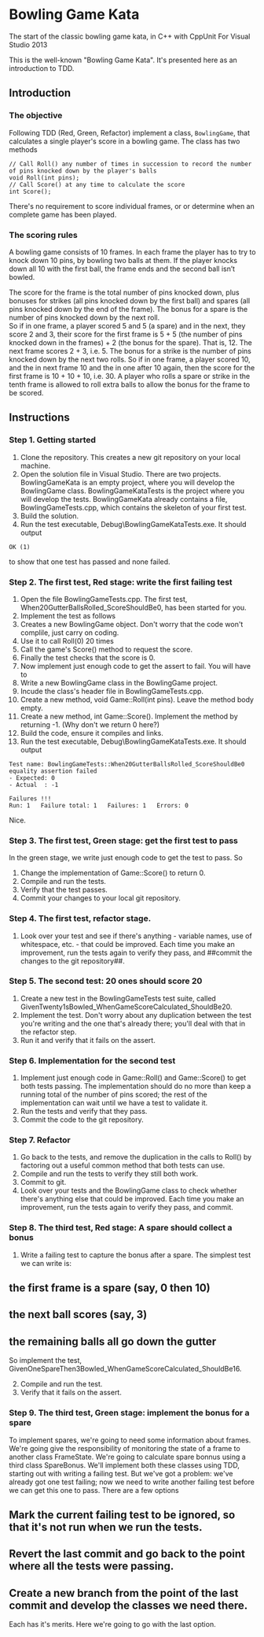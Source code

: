 # Bowling Game Kata
The start of the classic bowling game kata, in C++ with CppUnit
For Visual Studio 2013 

This is the well-known "Bowling Game Kata". It's presented here as an introduction to TDD.

## Introduction

### The objective
Following TDD (Red, Green, Refactor) implement a class, ```BowlingGame```, that calculates a single player's score in a bowling game.
The class has two methods

```
// Call Roll() any number of times in succession to record the number of pins knocked down by the player's balls
void Roll(int pins);
// Call Score() at any time to calculate the score 
int Score();
```

There's no requirement to score individual frames, or or determine when an complete game has been played.

### The scoring rules
A bowling game consists of 10 frames.  In each frame the player has to try to knock down 10 pins, by bowling two balls at them. 
If the player knocks down all 10 with the first ball, the frame ends and the second ball isn’t bowled. 

The score for the frame is the total number of pins knocked down, plus bonuses for strikes (all pins knocked down by the first ball) 
and spares (all pins knocked down by the end of the frame). The bonus for a spare is the number of pins knocked down by the next roll.  
So if in one frame, a player scored 5 and 5 (a spare) and in the next, they score 2 and 3, their score for the first frame is 5 + 5 
(the number of pins knocked down in the frames) + 2 (the bonus for the spare). That is, 12. The next frame scores 2 + 3, i.e. 5.
The bonus for a strike is the number of pins knocked down by the next two rolls.  So if in one frame, a player scored 10, and the in next frame 
10 and the in one after 10 again, then the score for the first frame is 10 + 10 + 10, i.e. 30. 
A player who rolls a spare or strike in the tenth frame is allowed to roll extra balls to allow the bonus for the frame to be scored. 

## Instructions

### Step 1. Getting started

1. Clone the repository. This creates a new git repository on your local machine.
2. Open the solution file in Visual Studio.
There are two projects. BowlingGameKata is an empty project, where you will develop the BowlingGame class. BowlingGameKataTests is the project where you will develop the tests.
BowlingGameKata already contains a file, BowlingGameTests.cpp, which contains the skeleton of your first test. 
3. Build the solution.
4. Run the test executable, Debug\BowlingGameKataTests.exe. It should output

```
OK (1)
```

to show that one test has passed and none failed.

### Step 2. The first test, Red stage: write the first failing test

1. Open the file BowlingGameTests.cpp. The first test, When20GutterBallsRolled_ScoreShouldBe0, has been started for you. 
1. Implement the test as follows
  1. Creates a new BowlingGame object. Don't worry that the code won't complile, just carry on coding.
  2. Use it to call Roll(0) 20 times
  3. Call the game's Score() method to request the score. 
  4. Finally the test checks that the score is 0. 
1. Now implement just enough code to get the assert to fail. You will have to 
  1. Write a new BowlingGame class in the BowlingGame project.
  2. Incude the class's header file in BowlingGameTests.cpp.
  3. Create a new method, void Game::Roll(int pins). Leave the method body empty.
  4. Create a new method, int Game::Score(). Implement the method by returning -1. (Why don't we return 0 here?)
  5. Build the code, ensure it compiles and links.
  6. Run the test executable, Debug\BowlingGameKataTests.exe. It should output
  
```
Test name: BowlingGameTests::When20GutterBallsRolled_ScoreShouldBe0
equality assertion failed
- Expected: 0
- Actual  : -1

Failures !!!
Run: 1   Failure total: 1   Failures: 1   Errors: 0
```

Nice. 

### Step 3. The first test, Green stage: get the first test to pass
In the green stage, we write just enough code to get the test to pass. So

1. Change the implementation of Game::Score() to return 0.
2. Compile and run the tests.
3. Verify that the test passes.
4. Commit your changes to your local git repository.

### Step 4. The first test, refactor stage.

1. Look over your test and see if there's anything - variable names, use of whitespace, etc. - that could be improved. 
Each time you make an improvement, run the tests again to verify they pass, and ##commit the changes to the git repository##.

### Step 5. The second test: 20 ones should score 20

1. Create a new test in the BowlingGameTests test suite, called GivenTwenty1sBowled_WhenGameScoreCalculated_ShouldBe20.
2. Implement the test. Don't worry about any duplication between the test you're writing and the one that's already there; you'll deal with that in the refactor step.
3. Run it and verify that it fails on the assert.

### Step 6. Implementation for the second test

1. Implement just enough code in Game::Roll() and Game::Score() to get both tests passing. 
The implementation should do no more than keep a running total of the number of pins scored; the rest of the implementation can wait until we have 
a test to validate it.
2. Run the tests and verify that they pass.
3. Commit the code to the git repository.

### Step 7. Refactor

1. Go back to the tests, and remove the duplication in the calls to Roll() by factoring out a useful common method that both tests can use. 
2. Compile and run the tests to verify they still both work.
3. Commit to git.
1. Look over your tests and the BowlingGame class to check whether there's anything else that could be improved. Each time you make an improvement, run the tests again to verify they pass, and commit.

### Step 8. The third test, Red stage: A spare should collect a bonus

1. Write a failing test to capture the bonus after a spare. The simplest test we can write is:
  ## the first frame is a spare (say, 0 then 10)
  ## the next ball scores (say, 3)
  ## the remaining balls all go down the gutter
So implement the test, GivenOneSpareThen3Bowled_WhenGameScoreCalculated_ShouldBe16.

2. Compile and run the test.
3. Verify that it fails on the assert.

### Step 9. The third test, Green stage: implement the bonus for a spare
To implement spares, we're going to need some information about frames. We're going give the responsibility of monitoring the state of a frame to another class FrameState.
We're going to calculate spare bonnus using a third class SpareBonus. We'll implement both these classes using TDD, starting out with writing a failing test. But we've got 
a problem: we've already got one test failing; now we need to write another failing test before we can get this one to pass. There are a few options

  ## Mark the current failing test to be ignored, so that it's not run when we run the tests.
  ## Revert the last commit and go back to the point where all the tests were passing.
  ## Create a new branch from the point of the last commit and develop the classes we need there.
  
Each has it's merits. Here we're going to go with the last option.
